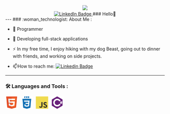<div id="header" align="center">
<img src="https://media.giphy.com/media/v1.Y2lkPTc5MGI3NjExbHJuYTVmbXFzd3h6dGNmOGc0ejMybTM2cjMxNTJ4aGJlZGwxYXEwYyZlcD12MV9pbnRlcm5hbF9naWZfYnlfaWQmY3Q9Zw/BferOKonYOspm28AiB/giphy.gif" width="100"/>

<div id="badges">
  <a href="www.linkedin.com/in/elizabeth-jaimes">
    <img src="https://img.shields.io/badge/LinkedIn-blue?logo=linkedin&logoColor=white&style=for-the-badge" alt="LinkedIn Badge"/>
  </a>
  ###  Hello👋
  </div>
  </div>
---
### :woman_technologist: About Me :

- :telescope: Programmer

- :seedling: Developing full-stack applications

- :zap: In my free time, I enjoy hiking with my dog Beast, going out to dinner with friends, and working on side projects.

- :mailbox:How to reach me: [![Linkedin Badge](https://img.shields.io/badge/-kakbar-blue?style=flat&logo=Linkedin&logoColor=white)](www.linkedin.com/in/elizabeth-jaimes)

---

### :hammer_and_wrench: Languages and Tools :
<div>
  <img src="https://github.com/devicons/devicon/blob/master/icons/html5/html5-original.svg" title="HTML5" alt="HTML" width="40" height="40"/>&nbsp;
  <img src="https://github.com/devicons/devicon/blob/master/icons/css3/css3-plain-wordmark.svg"  title="CSS3" alt="CSS" width="40" height="40"/>&nbsp;
  <img src="https://github.com/devicons/devicon/blob/master/icons/javascript/javascript-original.svg" title="JavaScript" alt="JavaScript" width="40" height="40"/>&nbsp;
  <img src="https://github.com/devicons/devicon/blob/master/icons/csharp/csharp-plain.svg" title="C#" alt="Csharp" width="40" height="40"/>&nbsp;
</div>


<!--
**lizjaimes/lizjaimes** is a ✨ _special_ ✨ repository because its `README.md` (this file) appears on your GitHub profile.

Here are some ideas to get you started:

- 🔭 I’m currently working on ...
- 🌱 I’m currently learning ...
- 👯 I’m looking to collaborate on ...
- 🤔 I’m looking for help with ...
- 💬 Ask me about ...
- 📫 How to reach me: ...
- 😄 Pronouns: ...
- ⚡ Fun fact: ...
-->
